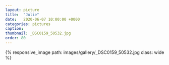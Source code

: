 ```yaml
---
layout: picture
title:  "Julie"
date:   2020-06-07 10:00:00 +0000
categories: pictures
caption: 
thumbnail: _DSC0159_50532.jpg
order: 80
---
```

{% responsive_image path: images/gallery/_DSC0159_50532.jpg class: wide %}
